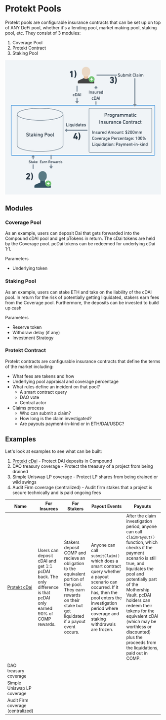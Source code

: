 # Protekt Pools
Protekt pools are configurable insurance contracts that can be set up on top of ANY DeFi pool, whether it's a lending pool, market making pool, staking pool, etc. They consist of 3 modules:
1. Coverage Pool
2. Protekt Contract
3. Staking Pool

![Protekt Pool Image](/img/ProtektPool.png)

## Modules

### Coverage Pool
As an example, users can deposit Dai that gets forwarded into the Compound cDAI pool and get pTokens in return. The cDai tokens are held by the Coverage pool. pcDai tokens can be redeemed for underlying cDai 1:1.

Parameters
* Underlying token

### Staking Pool
As an example, users can stake ETH and take on the liability of the cDAI pool. In return for the risk of potentially getting liquidated, stakers earn fees from the Coverage pool. Furthermore, the deposits can be invested to build up cash

Parameters
* Reserve token
* Withdraw delay (if any)
* Investment Strategy

### Protekt Contract
Protekt contracts are configurable insurance contracts that define the terms of the market including:
* What fees are takens and how
* Underlying pool appraisal and coverage percentage
* What rules define an incident on that pool?
    * A smart contract query
    * DAO vote
    * Central actor
* Claims process
	* Who can submit a claim?
	* How long is the claim investigated?
	* Are payouts payment-in-kind or in ETH/DAI/USDC?

## Examples
Let's look at examples to see what can be built:
1. [Protekt cDai](./protektcDai.md) - Protect DAI deposits in Compound
2. DAO treasury coverage - Protect the treasury of a project from being drained
3. Simple Uniswap LP coverage - Protect LP shares from being drained or wild swings
4. Audit Firm coverage (centralized) - Audit firm stakes that a project is secure technically and is paid ongoing fees


| Name | For Insurees | For Stakers | Payout Events | Payouts |
|---------|----------|---------|---------|---------|
|[Protekt cDai](./protektcDai.md)|Users can deposit cDAI and get 1:1 pcDAI back. The only difference is that pcDAI only earned 90% of COMP rewards.|Stakers deposit COMP and recieve an obligation to the equivalent portion of the pool. They earn rewards on their stake but get liquidated if a payout event occurs.|Anyone can call `submitClaim()` which does a smart contract query whether a payout scenario can occurred. If it has, then the pool enters the investigation period where coverage and staking withdrawals are frozen.|After the claim investigation period, anyone can call `claimPayout()` function, which checks if the payment scenario is still true, and liquidates the pool and potentially part of the Mothership Vault. pcDAI holders can redeem their tokens for the equivalent cDAI (which may be worthless or discounted) plus the proceeds from the liquidations, paid out in COMP.|
|DAO treasury coverage|||||
|Simple Uniswap LP coverage|||||
|Audit Firm coverage (centralized)|||||